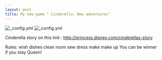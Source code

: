 ```yaml
---
layout: post
title: My new game " Cinderella. New adventures"
---
```

![_config.yml](https://encrypted-tbn0.gstatic.com/images?q=tbn:ANd9GcTOPZ7kba217_TBLdlTn82F_JS09XV_pwcvNmnkVVTqAUeB-wBi)
![_config.yml](http://babyfreegames.com/wp-content/uploads/2015/02/zolushka.jpg)

Cinderella story on this link : http://princess.disney.com/cinderellas-story

Rules: wish dishes
       clean room
       sew dress
       make make up
You can be winner if you stay Queen!
